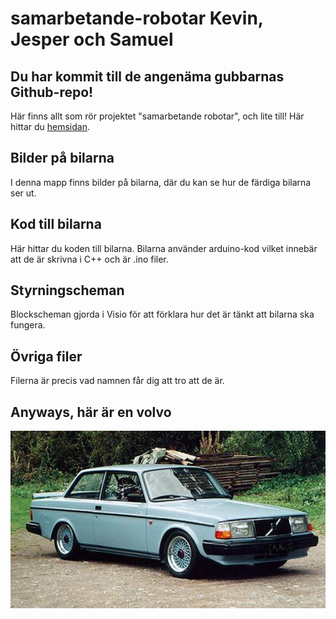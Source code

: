 # samarbetande-robotar Kevin, Jesper och Samuel

## Du har kommit till de angenäma gubbarnas Github-repo! 
Här finns allt som rör projektet "samarbetande robotar", och lite till!
Här hittar du [hemsidan](https://volvo240.s3.amazonaws.com/Webpage_charts.html).

## Bilder på bilarna
I denna mapp finns bilder på bilarna, där du kan se hur de färdiga bilarna ser ut.

## Kod till bilarna
Här hittar du koden till bilarna. Bilarna använder arduino-kod vilket innebär att de är skrivna i C++ och är .ino filer.

## Styrningscheman 
Blockscheman gjorda i Visio för att förklara hur det är tänkt att bilarna ska fungera.

## Övriga filer
Filerna är precis vad namnen får dig att tro att de är.

## Anyways, här är en volvo
![](volvo%20240.jpg)
